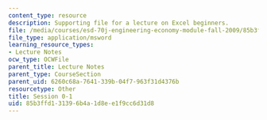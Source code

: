 ```yaml
---
content_type: resource
description: Supporting file for a lecture on Excel beginners.
file: /media/courses/esd-70j-engineering-economy-module-fall-2009/85b3ffd131396b4a1d8ee1f9cc6d31d8_ESD70session0_1.xls
file_type: application/msword
learning_resource_types:
- Lecture Notes
ocw_type: OCWFile
parent_title: Lecture Notes
parent_type: CourseSection
parent_uid: 6260c68a-7641-339b-04f7-963f31d4376b
resourcetype: Other
title: Session 0-1
uid: 85b3ffd1-3139-6b4a-1d8e-e1f9cc6d31d8
---
```

